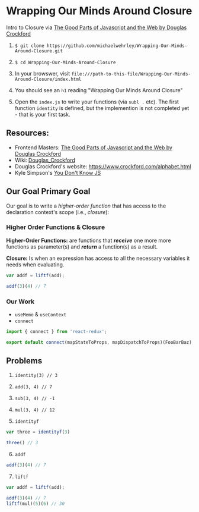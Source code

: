 # Wrapping Our Minds Around Closure
Intro to Closure via [The Good Parts of Javascript and the Web by Douglas Crockford](https://frontendmasters.com/courses/good-parts-javascript-web/)

1. `$ git clone https://github.com/michaelwehrley/Wrapping-Our-Minds-Around-Closure.git`

2. `$ cd Wrapping-Our-Minds-Around-Closure`

3. In your browswer, visit `file:///path-to-this-file/Wrapping-Our-Minds-Around-Closure/index.html`

4. You should see an `h1` reading "Wrapping Our Minds Around Closure"

5. Open the `index.js` to write your functions (via `subl .` etc).  The first function `identity` is defined, but the implemention is not completed yet - that is your first task.

## Resources: 
* Frontend Masters: [The Good Parts of Javascript and the Web by Douglas Crockford](https://frontendmasters.com/courses/good-parts-javascript-web/)
* Wiki: [Douglas_Crockford](https://en.wikipedia.org/wiki/Douglas_Crockford)
* Douglas Crockford's website: https://www.crockford.com/alphabet.html
* Kyle Simpson's [You Don't Know JS](https://github.com/getify/You-Dont-Know-JS)

## Our Goal Primary Goal

Our goal is to write a *higher-order function* that has access to the declaration context's scope (i.e., *closure*):

### Higher Order Functions & Closure

**Higher-Order Functions:** are functions that _**receive**_ one more more functions as parameter(s) and _**return**_ a function(s) as a result.

**Closure:** Is when an expression has access to all the necessary variables it needs when evaluating. 

```js
var addf = liftf(add);

addf(3)(4) // 7
```

### Our Work

* `useMemo` & `useContext`
* `connect`

```js
import { connect } from 'react-redux';

export default connect(mapStateToProps, mapDispatchToProps)(FooBarBaz);

```

## Problems

1. `identity(3) // 3`

2. `add(3, 4) // 7`

3. `sub(3, 4) // -1`

4. `mul(3, 4) // 12`

5. `identityf`
```js
var three = identityf(3)

three() // 3
```
6. `addf`
```js
addf(3)(4) // 7
```

7. `liftf`
```js
var addf = liftf(add);

addf(3)(4) // 7
liftf(mul)(5)(6) // 30 
```
